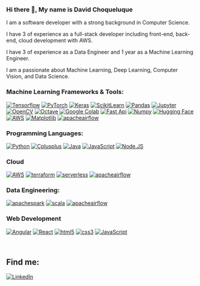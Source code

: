 ### Hi there 👋, My name is David Choqueluque

I am a software developer with a strong background in Computer Science. 

I have 3 of experience as a full-stack developer including front-end, back-end, cloud development with AWS. 

I have 3 of experience as a Data Engineer and 1 year as a Machine Learning Engineer. 

I am a passionate about Machine Learning, Deep Learning, Computer Vision, and Data Science.


### Machine Learning Frameworks & Tools:
[![Tensorflow](https://img.shields.io/badge/tensorflow-FF6F00?style=for-the-badge&logo=tensorflow&logoColor=white&labelColor=101010)]()
[![PyTorch](https://img.shields.io/badge/pytorch-EE4C2C?style=for-the-badge&logo=pytorch&logoColor=white&labelColor=101010)]()
[![Keras](https://img.shields.io/badge/keras-D00000?style=for-the-badge&logo=keras&logoColor=white&labelColor=101010)]()
[![ScikitLearn](https://img.shields.io/badge/scikitlearn-F7931E?style=for-the-badge&logo=scikitlearn&logoColor=white&labelColor=101010)]()
[![Pandas](https://img.shields.io/badge/pandas-150458?style=for-the-badge&logo=pandas&logoColor=white&labelColor=101010)]()
[![Jupyter](https://img.shields.io/badge/jupyter-F37626?style=for-the-badge&logo=jupyter&logoColor=white&labelColor=101010)]()
[![OpenCV](https://img.shields.io/badge/opencv-5C3EE8?style=for-the-badge&logo=opencv&logoColor=white&labelColor=101010)]()
[![Octave](https://img.shields.io/badge/octave-0790C0?style=for-the-badge&logo=octave&logoColor=white&labelColor=101010)]()
[![Google Colab](https://img.shields.io/badge/google-colab-F9AB00?style=for-the-badge&logo=googlecolab&logoColor=white&labelColor=101010)]()
[![Fast Api](https://img.shields.io/badge/fastapi-009688?style=for-the-badge&logo=fastapi&logoColor=white&labelColor=101010)]()
[![Numpy](https://img.shields.io/badge/numpy-013243?style=for-the-badge&logo=numpy&logoColor=white&labelColor=101010)]()
[![Hugging Face](https://img.shields.io/badge/HuggingFace-FFDA44?style=for-the-badge&logo=textpattern&logoColor=white&labelColor=101010)]()
[![AWS](https://img.shields.io/badge/AWSSagemaker-232F3E?style=for-the-badge&logo=amazon-aws&logoColor=white&labelColor=101010)]()
[![Matplotlib](https://img.shields.io/badge/Matplotlib-FFDA44?style=for-the-badge&logo=plotly&logoColor=white&labelColor=101010)]()
[![apacheairflow](https://img.shields.io/badge/apacheairflow-017CEE?style=for-the-badge&logo=apacheairflow&logoColor=white&labelColor=101010)]()


### Programming Languages:
[![Python](https://img.shields.io/badge/Python-yellow?style=for-the-badge&logo=python&logoColor=white&labelColor=101010)]()
[![Cplusplus](https://img.shields.io/badge/C++-007396?style=for-the-badge&logo=cplusplus&logoColor=white&labelColor=101010)]()
[![Java](https://img.shields.io/badge/Java-007396?style=for-the-badge&logo=java&logoColor=white&labelColor=101010)]()
[![JavaScript](https://img.shields.io/badge/JavaScript-F7DF1E?style=for-the-badge&logo=javascript&logoColor=white&labelColor=101010)]()
[![Node.JS](https://img.shields.io/badge/Node.JS-339933?style=for-the-badge&logo=node.js&logoColor=white&labelColor=101010)]()

### Cloud
[![AWS](https://img.shields.io/badge/AWS-232F3E?style=for-the-badge&logo=amazon-aws&logoColor=white&labelColor=101010)]()
[![terraform](https://img.shields.io/badge/terraform-844FBA?style=for-the-badge&logo=terraform&logoColor=white&labelColor=101010)]()
[![serverless](https://img.shields.io/badge/serverlessframework-FD5750?style=for-the-badge&logo=serverless&logoColor=white&labelColor=101010)]()
[![apacheairflow](https://img.shields.io/badge/apacheairflow-017CEE?style=for-the-badge&logo=apacheairflow&logoColor=white&labelColor=101010)]()

### Data Engineering:
[![apachespark](https://img.shields.io/badge/apachespark-E25A1C?style=for-the-badge&logo=apachespark&logoColor=white&labelColor=101010)]()
[![scala](https://img.shields.io/badge/scala-DC322F?style=for-the-badge&logo=scala&logoColor=white&labelColor=101010)]()
[![apacheairflow](https://img.shields.io/badge/apacheairflow-017CEE?style=for-the-badge&logo=apacheairflow&logoColor=white&labelColor=101010)]()

### Web Development
  [![Angular](https://img.shields.io/badge/Angular-232F3E?style=for-the-badge&logo=angular&logoColor=white&labelColor=101010)]()
  [![React](https://img.shields.io/badge/React-61DAFB?style=for-the-badge&logo=react&logoColor=white&labelColor=101010)]()
  [![html5](https://img.shields.io/badge/html5-E34F26?style=for-the-badge&logo=html5&logoColor=white&labelColor=101010)]()
  [![css3](https://img.shields.io/badge/css3-572B6?style=for-the-badge&logo=css3&logoColor=white&labelColor=101010)]()
  [![JavaScript](https://img.shields.io/badge/JavaScript-F7DF1E?style=for-the-badge&logo=javascript&logoColor=white&labelColor=101010)]()

</br>

## Find me:
[![LinkedIn](https://img.shields.io/badge/LinkedIn-David_Choqueluque-0077B5?style=for-the-badge&logo=linkedin&logoColor=white&labelColor=101010)]([https://www.linkedin.com/in/braismoure](https://www.linkedin.com/in/david-g-choqueluque-roman-71a455157/))


<!--
**davidGCR/davidGCR** is a ✨ _special_ ✨ repository because its `README.md` (this file) appears on your GitHub profile.

Here are some ideas to get you started:

- 🔭 I’m currently working on ...
- 🌱 I’m currently learning ...
- 👯 I’m looking to collaborate on ...
- 🤔 I’m looking for help with ...
- 💬 Ask me about ...
- 📫 How to reach me: ...
- 😄 Pronouns: ...
- ⚡ Fun fact: ...
-->
